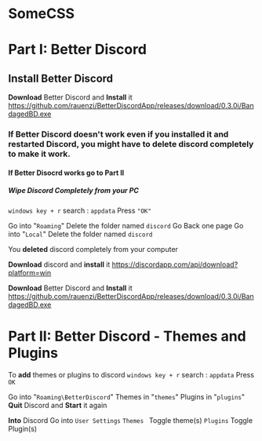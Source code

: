 

# SomeCSS
# Part I: Better Discord
## Install Better Discord
**Download** Better Discord and **Install** it
https://github.com/rauenzi/BetterDiscordApp/releases/download/0.3.0i/BandagedBD.exe

### If Better Discord  doesn't work even if you installed it and restarted Discord, you might have to delete discord completely to make it work. 
#### If Better Disocrd works go to Part II
##### Wipe Discord Completely from your PC
`windows key + r`
	    search : `appdata`
	    Press `"OK"`

Go into "`Roaming`"
    Delete the folder named `discord`
Go Back one page
Go into "`Local`"
    Delete the folder named `discord`

You **deleted** discord completely from your computer

**Download** discord and **install** it
https://discordapp.com/api/download?platform=win

**Download** Better Discord and **Install** it
https://github.com/rauenzi/BetterDiscordApp/releases/download/0.3.0i/BandagedBD.exe

# Part II: Better Discord - Themes and Plugins

To **add** themes or plugins to discord
    `windows key + r`
        search : `appdata`
        Press `OK`
    
Go into "`Roaming\BetterDiscord`"
    Themes in "`themes`"
    Plugins in "`plugins`"
**Quit** Discord and **Start** it again

**Into** Discord
    Go into `User Settings`
    `Themes `
            Toggle theme(s)
        `Plugins`
            Toggle Plugin(s)
        
